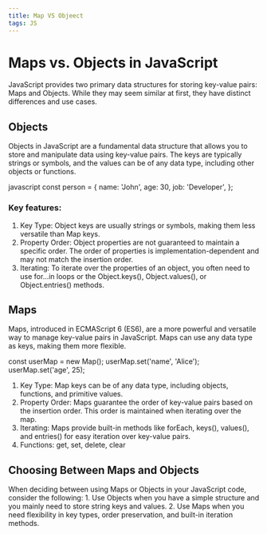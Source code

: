 ```yaml
---
title: Map VS Objeect
tags: JS
---
```


# Maps vs. Objects in JavaScript

JavaScript provides two primary data structures for storing key-value pairs: Maps and Objects. While they may seem similar at first, they have distinct differences and use cases.

## Objects

Objects in JavaScript are a fundamental data structure that allows you to store and manipulate data using key-value pairs. The keys are typically strings or symbols, and the values can be of any data type, including other objects or functions.

javascript
const person = {
  name: 'John',
  age: 30,
  job: 'Developer',
};

### Key features:
1. Key Type: Object keys are usually strings or symbols, making them less versatile than Map keys.
2. Property Order: Object properties are not guaranteed to maintain a specific order. The order of properties is implementation-dependent and may not match the insertion order.
3. Iterating: To iterate over the properties of an object, you often need to use for...in loops or the Object.keys(), Object.values(), or Object.entries() methods.


## Maps

Maps, introduced in ECMAScript 6 (ES6), are a more powerful and versatile way to manage key-value pairs in JavaScript. Maps can use any data type as keys, making them more flexible.

const userMap = new Map();
userMap.set('name', 'Alice');
userMap.set('age', 25);

1. Key Type: Map keys can be of any data type, including objects, functions, and primitive values.
2. Property Order: Maps guarantee the order of key-value pairs based on the insertion order. This order is maintained when iterating over the map.
3. Iterating: Maps provide built-in methods like forEach, keys(), values(), and entries() for easy iteration over key-value pairs.
4. Functions: get, set, delete, clear

## Choosing Between Maps and Objects
When deciding between using Maps or Objects in your JavaScript code, consider the following:
    1. Use Objects when you have a simple structure and you mainly need to store string keys and values.
    2. Use Maps when you need flexibility in key types, order preservation, and built-in iteration methods.
